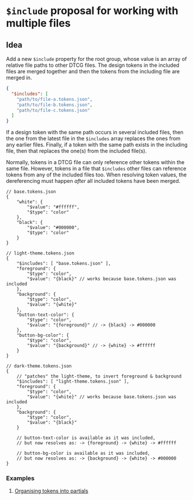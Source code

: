 # `$include` proposal for working with multiple files

## Idea

Add a new `$include` property for the root group, whose value is an array of relative file paths to other DTCG files. The design tokens in the included files are merged together and then the tokens from the including file are merged in.

```json
{
  "$includes": [
    "path/to/file-a.tokens.json",
    "path/to/file-b.tokens.json",
    "path/to/file-c.tokens.json"
  ]
}
```

If a design token with the same path occurs in several included files, then the one from the latest file in the `$includes` array replaces the ones from any earlier files. Finally, if a token with the same path exists in the including file, then that replaces the one(s) from the included file(s).

Normally, tokens in a DTCG file can only reference other tokens within the same file. However, tokens in a file that `$includes` other files can reference tokens from any of the included files too. When resolving token values, the dereferencing must happen _after_ all included tokens have been merged.

```jsonc
// base.tokens.json
{
    "white": {
        "$value": "#ffffff",
        "$type": "color"
    },
    "black": {
        "$value": "#000000",
        "$type": "color"
    }
}
```

```jsonc
// light-theme.tokens.json
{
    "$includes": [ "base.tokens.json" ],
    "foreground": {
        "$type": "color",
        "$value": "{black}" // works because base.tokens.json was included
    },
    "background": {
        "$type": "color",
        "$value": "{white}"
    },
    "button-text-color": {
        "$type": "color",
        "$value": "{foreground}" // -> {black} -> #000000
    },
    "button-bg-color": {
        "$type": "color",
        "$value": "{background}" // -> {white} -> #ffffff
    }
}
```

```jsonc
// dark-theme.tokens.json
{
    // "patches" the light-theme, to invert foreground & background
    "$includes": [ "light-theme.tokens.json" ],
    "foreground": {
        "$type": "color",
        "$value": "{white}" // works because base.tokens.json was included
    },
    "background": {
        "$type": "color",
        "$value": "{black}"
    }

    // button-text-color is available as it was included,
    // but now resolves as: -> {foreground} -> {white} -> #ffffff

    // button-bg-color is available as it was included,
    // but now resolves as: -> {background} -> {white} -> #000000
}
```

### Examples

1. [Organising tokens into partials](./example01-partials/)